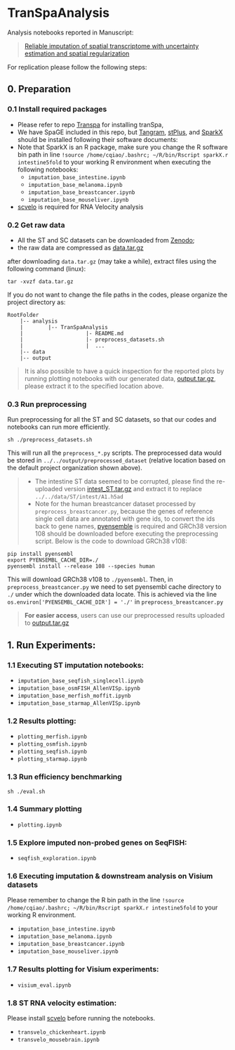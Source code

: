 # TranSpaAnalysis
Analysis notebooks reported in Manuscript: 
>[Reliable imputation of spatial transcriptome with uncertainty estimation and spatial regularization](https://www.biorxiv.org/content/10.1101/2023.01.20.524992v2)

For replication please follow the following steps:

## 0. Preparation

### 0.1 Install required packages

- Please refer to repo [Transpa](https://github.com/qiaochen/tranSpa/tree/main) for installing tranSpa,
- We have SpaGE included in this repo, but [Tangram](https://github.com/broadinstitute/Tangram), [stPlus](https://github.com/xy-chen16/stPlus), and [SparkX](https://xzhoulab.github.io/SPARK/04_installation/) should be installed following their software documents:
- Note that SparkX is an R package, make sure you change the R software bin path in line `!source /home/cqiao/.bashrc; ~/R/bin/Rscript sparkX.r intestine5fold` to your working R environment when executing the following notebooks:
    - `imputation_base_intestine.ipynb`
    - `imputation_base_melanoma.ipynb`
    - `imputation_base_breastcancer.ipynb`
    - `imputation_base_mouseliver.ipynb`
- [scvelo](https://scvelo.readthedocs.io/en/stable/installation/) is required for RNA Velocity analysis

### 0.2 Get raw data

- All the ST and SC datasets can be downloaded from [Zenodo](https://zenodo.org/record/8172197); 
- the raw data are compressed as [data.tar.gz](https://zenodo.org/record/8172197/files/data.tar.gz?download=1)

after downloading `data.tar.gz` (may take a while), extract files using the following command (linux):

```
tar -xvzf data.tar.gz
```

If you do not want to change the file paths in the codes, please organize the project directory as:

```
RootFolder
    |-- analysis
    |        |-- TranSpaAnalysis
    |                    |- README.md
    |                    |- preprocess_datasets.sh
    |                    |  ... 
    |-- data
    |-- output            
```

>It is also possible to have a quick inspection for the reported plots by running plotting notebooks with our generated data, [output.tar.gz](https://zenodo.org/record/8172197/files/output.tar.gz?download=1), please extract it to the specified location above.

### 0.3 Run preprocessing

Run preprocessing for all the ST and SC datasets, so that our codes and notebooks can run more efficiently. 

```
sh ./preprocess_datasets.sh
```

This will run all the `preprocess_*.py` scripts. The preprocessed data would be stored in `../../output/preprocessed_dataset` (relative location based on the default project organization shown above).

>* The intestine ST data seemed to be corrupted, please find the re-uploaded version [intest_ST.tar.gz](https://zenodo.org/record/8214466/files/intest_ST.tar.gz?download=1) and extract it to replace `../../data/ST/intest/A1.h5ad`
>* Note for the human breastcancer dataset processed by `preprocess_breastcancer.py`, because the genes of reference single cell data are annotated with gene ids, to convert the ids back to gene names, [pyensemble](https://github.com/openvax/pyensembl) is required and GRCh38 version 108 should be downloaded before executing the preprocessing script. Below is the code to download GRCh38 v108:
```
pip install pyensembl
export PYENSEMBL_CACHE_DIR=./
pyensembl install --release 108 --species human
```
This will download GRCh38 v108 to `./pyensembl`. Then, in `preprocess_breastcancer.py` we need to set pyensembl cache directory to `./`  under which the downloaded data locate. This is achieved via the line `os.environ['PYENSEMBL_CACHE_DIR'] = './'` in `preprocess_breastcancer.py`


> __For easier access__, users can use our preprocessed results uploaded to [output.tar.gz](https://zenodo.org/record/8172197/files/output.tar.gz?download=1)

## 1. Run Experiments:

### 1.1 Executing ST imputation notebooks:
- `imputation_base_seqfish_singlecell.ipynb`
- `imputation_base_osmFISH_AllenVISp.ipynb`
- `imputation_base_merfish_moffit.ipynb`
- `imputation_base_starmap_AllenVISp.ipynb`

### 1.2 Results plotting:
- `plotting_merfish.ipynb`
- `plotting_osmfish.ipynb`
- `plotting_seqfish.ipynb`
- `plotting_starmap.ipynb`

### 1.3 Run efficiency benchmarking
```
sh ./eval.sh
```

### 1.4 Summary plotting
- `plotting.ipynb`

### 1.5 Explore imputed non-probed genes on SeqFISH:
- `seqfish_exploration.ipynb`

### 1.6 Executing imputation & downstream analysis on Visium datasets
Please remember to change the R bin path in the line `!source /home/cqiao/.bashrc; ~/R/bin/Rscript sparkX.r intestine5fold` to your working R environment.

- `imputation_base_intestine.ipynb`
- `imputation_base_melanoma.ipynb`
- `imputation_base_breastcancer.ipynb`
- `imputation_base_mouseliver.ipynb`

### 1.7 Results plotting for Visium experiments:
- `visium_eval.ipynb`

### 1.8 ST RNA velocity estimation:
Please install [scvelo](https://scvelo.readthedocs.io/en/stable/installation/) before running the notebooks.

- `transvelo_chickenheart.ipynb`
- `transvelo_mousebrain.ipynb`






